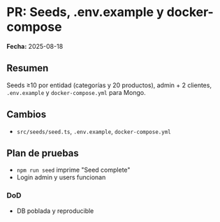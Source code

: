 
# PR: Seeds, .env.example y docker-compose
**Fecha:** 2025-08-18

## Resumen
Seeds ≥10 por entidad (categorías y 20 productos), admin + 2 clientes, `.env.example` y `docker-compose.yml` para Mongo.

## Cambios
- `src/seeds/seed.ts`, `.env.example`, `docker-compose.yml`

## Plan de pruebas
- `npm run seed` imprime "Seed complete"
- Login admin y users funcionan

### DoD
- DB poblada y reproducible
